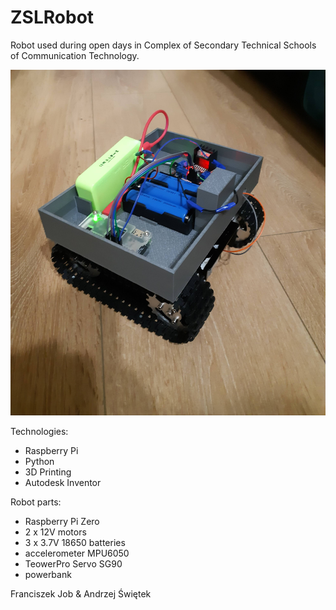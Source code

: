 # ZSLRobot
Robot used during open days in Complex of Secondary Technical Schools of Communication Technology.

![Quick look at the robot](https://github.com/Fiiranek/ZSLRobot/blob/master/robot.jpg?raw=true)

Technologies:
- Raspberry Pi
- Python
- 3D Printing
- Autodesk Inventor

Robot parts:
- Raspberry Pi Zero
- 2 x 12V motors
- 3 x 3.7V 18650 batteries
- accelerometer MPU6050
- TeowerPro Servo SG90
- powerbank

Franciszek Job & Andrzej Świętek
